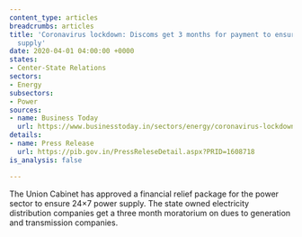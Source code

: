 ```yaml
---
content_type: articles
breadcrumbs: articles
title: 'Coronavirus lockdown: Discoms get 3 months for payment to ensure 24x7 power
  supply'
date: 2020-04-01 04:00:00 +0000
states:
- Center-State Relations
sectors:
- Energy
subsectors:
- Power
sources:
- name: Business Today
  url: https://www.businesstoday.in/sectors/energy/coronavirus-lockdown-discoms-get-3-months-for-payment-to-ensure-24x7-power-supply/story/399490.html
details:
- name: Press Release
  url: https://pib.gov.in/PressReleseDetail.aspx?PRID=1608718
is_analysis: false

---
```

The Union Cabinet has approved a financial relief package for the power sector to ensure 24×7 power supply. The state owned electricity distribution companies get a three month moratorium on dues to generation and transmission companies.